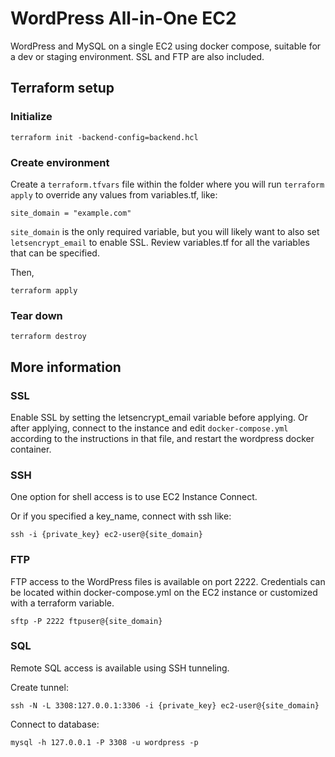 # WordPress All-in-One EC2

WordPress and MySQL on a single EC2 using docker compose, suitable for a dev or staging environment. SSL and FTP are also included.

## Terraform setup

### Initialize

```
terraform init -backend-config=backend.hcl
```

### Create environment

Create a `terraform.tfvars` file within the folder where you will run `terraform apply` to override any values from variables.tf, like:
```
site_domain = "example.com"
```

`site_domain` is the only required variable, but you will likely want to also set `letsencrypt_email` to enable SSL. Review variables.tf for all the variables that can be specified.

Then,
```
terraform apply
```

### Tear down

```
terraform destroy
```

## More information

### SSL

Enable SSL by setting the letsencrypt_email variable before applying. Or after applying, connect to the instance and edit `docker-compose.yml` according to the instructions in that file, and restart the wordpress docker container.

### SSH

One option for shell access is to use EC2 Instance Connect.

Or if you specified a key_name, connect with ssh like:

```
ssh -i {private_key} ec2-user@{site_domain}
```

### FTP

FTP access to the WordPress files is available on port 2222. Credentials can be located within docker-compose.yml on the EC2 instance or customized with a terraform variable.

```
sftp -P 2222 ftpuser@{site_domain}
```

### SQL

Remote SQL access is available using SSH tunneling.

Create tunnel:
```
ssh -N -L 3308:127.0.0.1:3306 -i {private_key} ec2-user@{site_domain}
```

Connect to database:
```
mysql -h 127.0.0.1 -P 3308 -u wordpress -p
```
